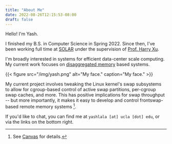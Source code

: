 ```yaml
---
title: "About Me"
date: 2022-08-26T12:15:53-08:00
draft: false
---
```


Hello! I'm Yash. 

I finished my B.S. in Computer Science in Spring 2022. 
Since then, I've been working full time at 
[SOLAR](http://systems.cs.ucla.edu/projects.html) under the supervision of
[Prof. Harry Xu](http://web.cs.ucla.edu/~harryxu). 

I'm broadly interested in systems for efficient data-center scale computing. 
My current work focuses on 
[disaggregated memory](https://arxiv.org/pdf/2202.02223.pdf) based systems. 

{{< figure src="/img/yash.png"
alt="My face."
caption="My face." >}}

My current project involves tweaking the Linux kernel's swap subsystems to
allow for cgroup-based control of active swap partitions, per-cgroup swap
caches, and more. This has positive implications for swap throughput -- but
more importantly, it makes it easy to develop and control frontswap-based
remote memory systems [^1]. 

If you'd like to chat, you can find me at
`yashlala [at] ucla [dot] edu`, or via the links on the bottom right. 

[^1]: See [Canvas](https://arxiv.org/abs/2203.09615) for details. 
